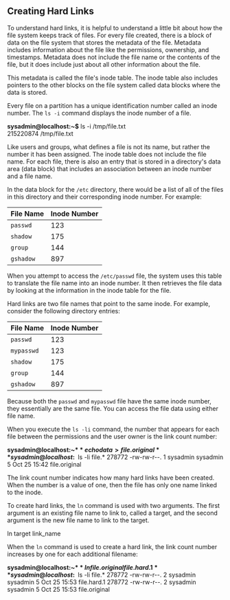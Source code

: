 ## Creating Hard Links

To understand hard links, it is helpful to understand a little bit about how the file system keeps track of files. For every file created, there is a block of data on the file system that stores the metadata of the file. Metadata includes information about the file like the permissions, ownership, and timestamps. Metadata does not include the file name or the contents of the file, but it does include just about all other information about the file.

This metadata is called the file's inode table. The inode table also includes pointers to the other blocks on the file system called data blocks where the data is stored.

Every file on a partition has a unique identification number called an inode number. The `ls -i` command displays the inode number of a file.

**sysadmin@localhost:~$** ls -i /tmp/file.txt                                       
215220874 /tmp/file.txt   

Like users and groups, what defines a file is not its name, but rather the number it has been assigned. The inode table does not include the file name. For each file, there is also an entry that is stored in a directory's data area (data block) that includes an association between an inode number and a file name.

In the data block for the `/etc` directory, there would be a list of all of the files in this directory and their corresponding inode number. For example:

|File Name|Inode Number|
|---|---|
|`passwd`|123|
|`shadow`|175|
|`group`|144|
|`gshadow`|897|

When you attempt to access the `/etc/passwd` file, the system uses this table to translate the file name into an inode number. It then retrieves the file data by looking at the information in the inode table for the file.

Hard links are two file names that point to the same inode. For example, consider the following directory entries:

|File Name|Inode Number|
|---|---|
|`passwd`|123|
|`mypasswd`|123|
|`shadow`|175|
|`group`|144|
|`gshadow`|897|

Because both the `passwd` and `mypasswd` file have the same inode number, they essentially are the same file. You can access the file data using either file name.

When you execute the `ls -li` command, the number that appears for each file between the permissions and the user owner is the link count number:

**sysadmin@localhost:~$** echo data > file.original 
**sysadmin@localhost:~$** ls -li file.* 
278772 -rw-rw-r--. 1 sysadmin sysadmin 5 Oct 25 15:42 file.original

The link count number indicates how many hard links have been created. When the number is a value of one, then the file has only one name linked to the inode.

To create hard links, the `ln` command is used with two arguments. The first argument is an existing file name to link to, called a target, and the second argument is the new file name to link to the target.

ln target link_name

When the `ln` command is used to create a hard link, the link count number increases by one for each additional filename:

**sysadmin@localhost:~$** ln file.original file.hard.1
**sysadmin@localhost:~$** ls -li file.*
278772 -rw-rw-r--. 2 sysadmin sysadmin 5 Oct 25 15:53 file.hard.1
278772 -rw-rw-r--. 2 sysadmin sysadmin 5 Oct 25 15:53 file.original
